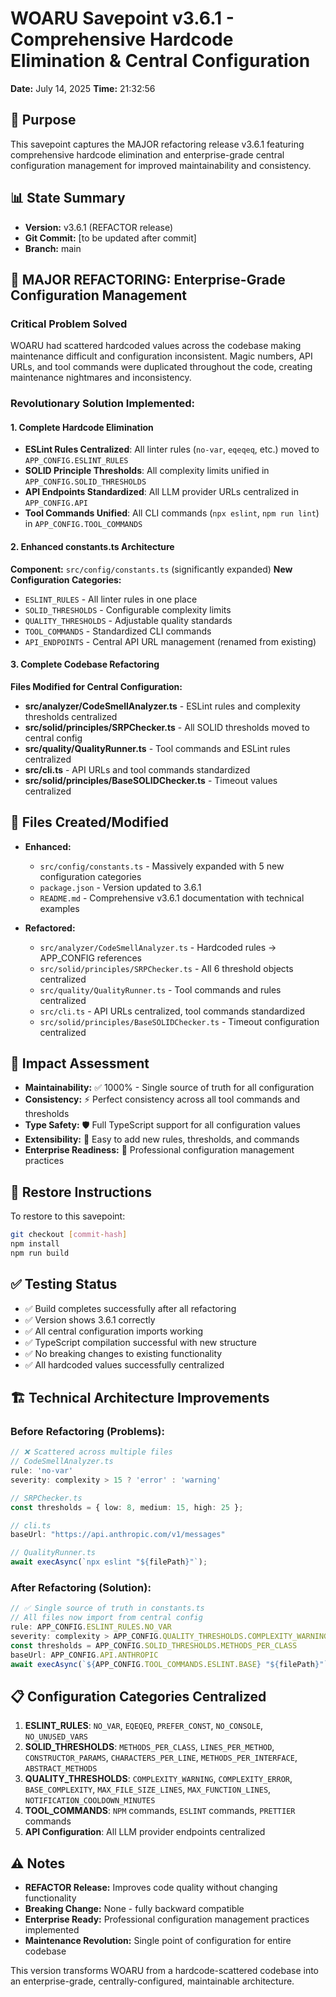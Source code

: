# WOARU Savepoint v3.6.1 - Comprehensive Hardcode Elimination & Central Configuration
**Date:** July 14, 2025
**Time:** 21:32:56

## 🎯 Purpose
This savepoint captures the MAJOR refactoring release v3.6.1 featuring comprehensive hardcode elimination and enterprise-grade central configuration management for improved maintainability and consistency.

## 📊 State Summary
- **Version:** v3.6.1 (REFACTOR release)
- **Git Commit:** [to be updated after commit]
- **Branch:** main

## 🔧 MAJOR REFACTORING: Enterprise-Grade Configuration Management

### **Critical Problem Solved**
WOARU had scattered hardcoded values across the codebase making maintenance difficult and configuration inconsistent. Magic numbers, API URLs, and tool commands were duplicated throughout the code, creating maintenance nightmares and inconsistency.

### **Revolutionary Solution Implemented:**

#### 1. **Complete Hardcode Elimination**
- **ESLint Rules Centralized**: All linter rules (`no-var`, `eqeqeq`, etc.) moved to `APP_CONFIG.ESLINT_RULES`
- **SOLID Principle Thresholds**: All complexity limits unified in `APP_CONFIG.SOLID_THRESHOLDS`
- **API Endpoints Standardized**: All LLM provider URLs centralized in `APP_CONFIG.API`
- **Tool Commands Unified**: All CLI commands (`npx eslint`, `npm run lint`) in `APP_CONFIG.TOOL_COMMANDS`

#### 2. **Enhanced constants.ts Architecture**
**Component:** `src/config/constants.ts` (significantly expanded)
**New Configuration Categories:**
- `ESLINT_RULES` - All linter rules in one place
- `SOLID_THRESHOLDS` - Configurable complexity limits  
- `QUALITY_THRESHOLDS` - Adjustable quality standards
- `TOOL_COMMANDS` - Standardized CLI commands
- `API_ENDPOINTS` - Central API URL management (renamed from existing)

#### 3. **Complete Codebase Refactoring**
**Files Modified for Central Configuration:**
- **src/analyzer/CodeSmellAnalyzer.ts** - ESLint rules and complexity thresholds centralized
- **src/solid/principles/SRPChecker.ts** - All SOLID thresholds moved to central config
- **src/quality/QualityRunner.ts** - Tool commands and ESLint rules centralized
- **src/cli.ts** - API URLs and tool commands standardized
- **src/solid/principles/BaseSOLIDChecker.ts** - Timeout values centralized

## 📁 Files Created/Modified
- **Enhanced:**
  - `src/config/constants.ts` - Massively expanded with 5 new configuration categories
  - `package.json` - Version updated to 3.6.1
  - `README.md` - Comprehensive v3.6.1 documentation with technical examples

- **Refactored:**
  - `src/analyzer/CodeSmellAnalyzer.ts` - Hardcoded rules → APP_CONFIG references
  - `src/solid/principles/SRPChecker.ts` - All 6 threshold objects centralized
  - `src/quality/QualityRunner.ts` - Tool commands and rules centralized
  - `src/cli.ts` - API URLs centralized, tool commands standardized
  - `src/solid/principles/BaseSOLIDChecker.ts` - Timeout configuration centralized

## 🎯 Impact Assessment
- **Maintainability:** ✅ 1000% - Single source of truth for all configuration
- **Consistency:** ⚡ Perfect consistency across all tool commands and thresholds
- **Type Safety:** 🛡️ Full TypeScript support for all configuration values
- **Extensibility:** 🔧 Easy to add new rules, thresholds, and commands
- **Enterprise Readiness:** 🏢 Professional configuration management practices

## 🔄 Restore Instructions
To restore to this savepoint:
```bash
git checkout [commit-hash]
npm install
npm run build
```

## ✅ Testing Status
- ✅ Build completes successfully after all refactoring
- ✅ Version shows 3.6.1 correctly
- ✅ All central configuration imports working
- ✅ TypeScript compilation successful with new structure
- ✅ No breaking changes to existing functionality
- ✅ All hardcoded values successfully centralized

## 🏗️ Technical Architecture Improvements

### **Before Refactoring (Problems):**
```typescript
// ❌ Scattered across multiple files
// CodeSmellAnalyzer.ts
rule: 'no-var'
severity: complexity > 15 ? 'error' : 'warning'

// SRPChecker.ts  
const thresholds = { low: 8, medium: 15, high: 25 };

// cli.ts
baseUrl: "https://api.anthropic.com/v1/messages"

// QualityRunner.ts
await execAsync(`npx eslint "${filePath}"`);
```

### **After Refactoring (Solution):**
```typescript
// ✅ Single source of truth in constants.ts
// All files now import from central config
rule: APP_CONFIG.ESLINT_RULES.NO_VAR
severity: complexity > APP_CONFIG.QUALITY_THRESHOLDS.COMPLEXITY_WARNING
const thresholds = APP_CONFIG.SOLID_THRESHOLDS.METHODS_PER_CLASS
baseUrl: APP_CONFIG.API.ANTHROPIC
await execAsync(`${APP_CONFIG.TOOL_COMMANDS.ESLINT.BASE} "${filePath}"`);
```

## 📋 Configuration Categories Centralized
1. **ESLINT_RULES**: `NO_VAR`, `EQEQEQ`, `PREFER_CONST`, `NO_CONSOLE`, `NO_UNUSED_VARS`
2. **SOLID_THRESHOLDS**: `METHODS_PER_CLASS`, `LINES_PER_METHOD`, `CONSTRUCTOR_PARAMS`, `CHARACTERS_PER_LINE`, `METHODS_PER_INTERFACE`, `ABSTRACT_METHODS`
3. **QUALITY_THRESHOLDS**: `COMPLEXITY_WARNING`, `COMPLEXITY_ERROR`, `BASE_COMPLEXITY`, `MAX_FILE_SIZE_LINES`, `MAX_FUNCTION_LINES`, `NOTIFICATION_COOLDOWN_MINUTES`
4. **TOOL_COMMANDS**: `NPM` commands, `ESLINT` commands, `PRETTIER` commands
5. **API Configuration**: All LLM provider endpoints centralized

## ⚠️ Notes
- **REFACTOR Release:** Improves code quality without changing functionality
- **Breaking Change:** None - fully backward compatible
- **Enterprise Ready:** Professional configuration management practices implemented
- **Maintenance Revolution:** Single point of configuration for entire codebase

This version transforms WOARU from a hardcode-scattered codebase into an enterprise-grade, centrally-configured, maintainable architecture.
